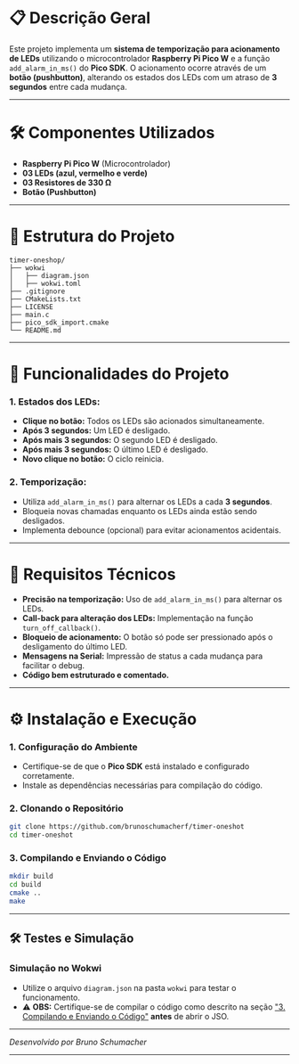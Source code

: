 # 📋 Descrição Geral

Este projeto implementa um **sistema de temporização para acionamento de LEDs** utilizando o microcontrolador **Raspberry Pi Pico W** e a função `add_alarm_in_ms()` do **Pico SDK**. O acionamento ocorre através de um **botão (pushbutton)**, alterando os estados dos LEDs com um atraso de **3 segundos** entre cada mudança.

---

# 🛠 Componentes Utilizados

- **Raspberry Pi Pico W** (Microcontrolador)
- **03 LEDs (azul, vermelho e verde)**
- **03 Resistores de 330 Ω**
- **Botão (Pushbutton)**

---

# 📂 Estrutura do Projeto

```plaintext
timer-oneshop/
├── wokwi
│   ├── diagram.json
│   ├── wokwi.toml
├── .gitignore
├── CMakeLists.txt
├── LICENSE
├── main.c
├── pico_sdk_import.cmake
└── README.md
```

---

# 🚀 Funcionalidades do Projeto

### 1. Estados dos LEDs:
   - **Clique no botão:** Todos os LEDs são acionados simultaneamente.
   - **Após 3 segundos:** Um LED é desligado.
   - **Após mais 3 segundos:** O segundo LED é desligado.
   - **Após mais 3 segundos:** O último LED é desligado.
   - **Novo clique no botão:** O ciclo reinicia.

### 2. Temporização:
   - Utiliza `add_alarm_in_ms()` para alternar os LEDs a cada **3 segundos**.
   - Bloqueia novas chamadas enquanto os LEDs ainda estão sendo desligados.
   - Implementa debounce (opcional) para evitar acionamentos acidentais.

---

# 🔧 Requisitos Técnicos

- **Precisão na temporização:** Uso de `add_alarm_in_ms()` para alternar os LEDs.
- **Call-back para alteração dos LEDs:** Implementação na função `turn_off_callback()`.
- **Bloqueio de acionamento:** O botão só pode ser pressionado após o desligamento do último LED.
- **Mensagens na Serial:** Impressão de status a cada mudança para facilitar o debug.
- **Código bem estruturado e comentado.**

---

# ⚙️ Instalação e Execução

### 1. Configuração do Ambiente

- Certifique-se de que o **Pico SDK** está instalado e configurado corretamente.
- Instale as dependências necessárias para compilação do código.

### 2. Clonando o Repositório

```bash
git clone https://github.com/brunoschumacherf/timer-oneshot
cd timer-oneshot
```

### 3. Compilando e Enviando o Código

```bash
mkdir build
cd build
cmake ..
make
```

---

## 🛠 Testes e Simulação

### Simulação no Wokwi
- Utilize o arquivo `diagram.json` na pasta `wokwi` para testar o funcionamento.
- ⚠️ **OBS:** Certifique-se de compilar o código como descrito na seção ["3. Compilando e Enviando o Código"](caminho-para-secao) **antes** de abrir o JSO.


---

_Desenvolvido por Bruno Schumacher_

---

